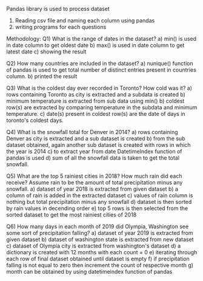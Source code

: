 Pandas library is used to process dataset

1. Reading csv file and naming each column using pandas
2. writing programs for each questions

Methodology:
Q1) What is the range of dates in the dataset?
    a) min() is used in date column to get oldest date
    b) max() is used in date column to get latest date
    c) showing the result

Q2) How many countries are included in the dataset?
    a) nunique() function of pandas is used to get total number of distinct entries present in countries column.
    b) printed the result

Q3) What is the coldest day ever recorded in Toronto? How cold was it?
    a) rows containing Toronto as city is extracted and a subdata is created
    b) minimum temperature is extracted from sub data using min()
    b) coldest row(s) are extracted by comparing temperature in the subdata and minimum temperature.
    c) date(s) present in coldest row(s) are the date of days in toronto's coldest days.

Q4) What is the snowfall total for Denver in 2014?
    a) rows containing Denver as city is extracted and a sub dataset is created
    b) from the sub dataset obtained, again another sub dataset is created with rows in which the year is 2014
    c) to extract year from date DatetimeIndex function of pandas is used
    d) sum of all the snowfall data is taken to get the total snowfall.

Q5) What are the top 5 rainiest cities in 2018? How much rain did each receive? Assume rain to be the amount of total precipitation minus any snowfall.
    a) dataset of year 2018 is extracted from given dataset
    b) a column of rain is added in the extracted dataset 
    c) values of rain column is nothing but total precipitation minus any snowfall
    d) dataset is then sorted by rain values in decending order
    e) top 5 rows is then selected from the sorted dataset to get the most rainiest cities of 2018

Q6) How many days in each month of 2019 did Olympia, Washington see some sort of precipitation falling?
    a) dataset of year 2019 is extracted from given dataset
    b) dataset of washington state is extracted from new dataset
    c) dataset of Olympia city is extracted from washington's dataset
    d) a dictionary is created with 12 months with each count = 0
    e) iterating through each row of final dataset obtained until dataset is empty
    f) if precipitation falling is not equal to zero then increment the count of respective month
    g) month can be obtained by using datetimeindex function of pandas
